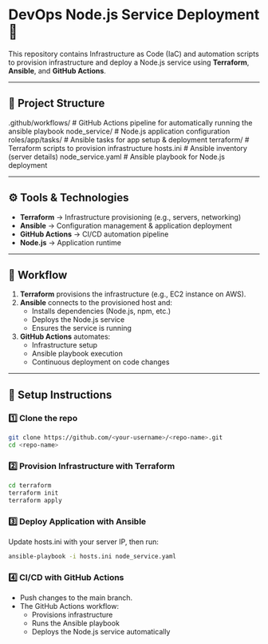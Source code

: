 # DevOps Node.js Service Deployment 🚀

This repository contains Infrastructure as Code (IaC) and automation scripts to provision infrastructure and deploy a Node.js service using **Terraform**, **Ansible**, and **GitHub Actions**.

---

## 📂 Project Structure

.github/workflows/ # GitHub Actions pipeline for automatically running the ansible playbook
node_service/ # Node.js application configuration
roles/app/tasks/ # Ansible tasks for app setup & deployment
terraform/ # Terraform scripts to provision infrastructure
hosts.ini # Ansible inventory (server details)
node_service.yaml # Ansible playbook for Node.js deployment

---

## ⚙️ Tools & Technologies

- **Terraform** → Infrastructure provisioning (e.g., servers, networking)
- **Ansible** → Configuration management & application deployment
- **GitHub Actions** → CI/CD automation pipeline
- **Node.js** → Application runtime

---

## 🚀 Workflow

1. **Terraform** provisions the infrastructure (e.g., EC2 instance on AWS).
2. **Ansible** connects to the provisioned host and:
   - Installs dependencies (Node.js, npm, etc.)
   - Deploys the Node.js service
   - Ensures the service is running
3. **GitHub Actions** automates:
   - Infrastructure setup
   - Ansible playbook execution
   - Continuous deployment on code changes

---

## 🔑 Setup Instructions

### 1️⃣ Clone the repo

```bash
git clone https://github.com/<your-username>/<repo-name>.git
cd <repo-name>
```

### 2️⃣ Provision Infrastructure with Terraform

```bash
cd terraform
terraform init
terraform apply
```

### 3️⃣ Deploy Application with Ansible

Update hosts.ini with your server IP, then run:

```bash
ansible-playbook -i hosts.ini node_service.yaml
```

### 4️⃣ CI/CD with GitHub Actions

- Push changes to the main branch.
- The GitHub Actions workflow:
  - Provisions infrastructure
  - Runs the Ansible playbook
  - Deploys the Node.js service automatically
